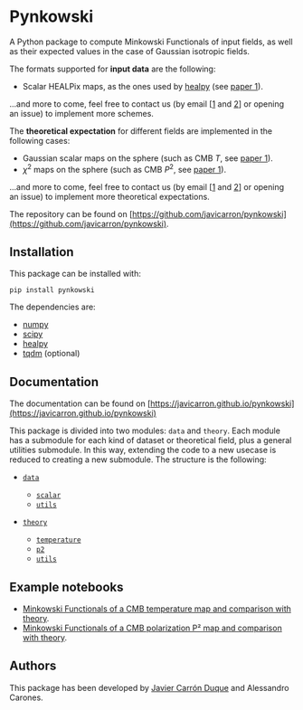 # Pynkowski

A Python package to compute Minkowski Functionals of input fields, as well as their expected values in the case of Gaussian isotropic fields.

The formats supported for **input data** are the following:

- Scalar HEALPix maps, as the ones used by [healpy](https://healpy.readthedocs.io/) (see [paper 1](https://arxiv.org/abs/2211.07562)).

...and more to come, feel free to contact us (by email [[1](mailto:javier.carron@roma2.infn.it) and [2](mailto:alessandro.carones@roma2.infn.it )] or opening an issue) to implement more schemes.


The **theoretical expectation** for different fields are implemented in the following cases:

- Gaussian scalar maps on the sphere (such as CMB $T$, see [paper 1](https://arxiv.org/abs/2211.07562)).
- $\chi^2$ maps on the sphere (such as CMB $P^2$, see [paper 1](https://arxiv.org/abs/2211.07562)).

...and more to come, feel free to contact us (by email [[1](mailto:javier.carron@roma2.infn.it) and [2](mailto:alessandro.carones@roma2.infn.it )] or opening an issue) to implement more theoretical expectations.

The repository can be found on [https://github.com/javicarron/pynkowski](https://github.com/javicarron/pynkowski).

## Installation

This package can be installed with: 
```
pip install pynkowski
```

The dependencies are:

- [numpy](https://numpy.org/)
- [scipy](https://scipy.org/)
- [healpy](https://healpy.readthedocs.io/)
- [tqdm](https://github.com/tqdm/tqdm) (optional)

## Documentation

The documentation can be found on [https://javicarron.github.io/pynkowski](https://javicarron.github.io/pynkowski)

This package is divided into two modules: `data` and `theory`. Each module has a submodule for each kind of dataset or theoretical field, plus a general utilities submodule. In this way, extending the code to a new usecase is reduced to creating a new submodule. The structure is the following:

- [`data`](https://javicarron.github.io/pynkowski/pynkowski/data.html) 
    - [`scalar`](https://javicarron.github.io/pynkowski/pynkowski/data/scalar.html)
    - [`utils`](https://javicarron.github.io/pynkowski/pynkowski/data/utils.html)
    
- [`theory`](https://javicarron.github.io/pynkowski/pynkowski/theory.html)
    - [`temperature`](https://javicarron.github.io/pynkowski/pynkowski/theory/temperature.html)
    - [`p2`](https://javicarron.github.io/pynkowski/pynkowski/theory/p2.html)
    - [`utils`](https://javicarron.github.io/pynkowski/pynkowski/theory/utils.html)


## Example notebooks

- [Minkowski Functionals of a CMB temperature map and comparison with theory](https://github.com/javicarron/pynkowski/blob/main/examples/Temperature.ipynb).
- [Minkowski Functionals of a CMB polarization P² map and comparison with theory](https://github.com/javicarron/pynkowski/blob/main/examples/P2.ipynb).

## Authors

This package has been developed by [Javier Carrón Duque](https://www.javiercarron.com) and Alessandro Carones.
